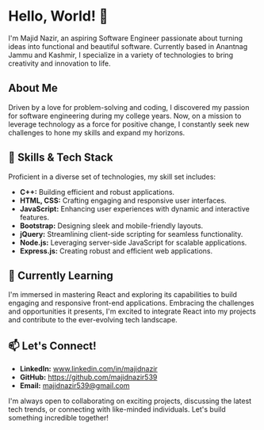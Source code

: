 # Hello, World! 👋

I'm Majid Nazir, an aspiring Software Engineer passionate about turning ideas into functional and beautiful software. Currently based in Anantnag Jammu and Kashmir, I specialize in a variety of technologies to bring creativity and innovation to life.

## About Me
Driven by a love for problem-solving and coding, I discovered my passion for software engineering during my college years. Now, on a mission to leverage technology as a force for positive change, I constantly seek new challenges to hone my skills and expand my horizons.

## 🚀 Skills & Tech Stack
Proficient in a diverse set of technologies, my skill set includes:

- **C++:** Building efficient and robust applications.
- **HTML, CSS:** Crafting engaging and responsive user interfaces.
- **JavaScript:** Enhancing user experiences with dynamic and interactive features.
- **Bootstrap:** Designing sleek and mobile-friendly layouts.
- **jQuery:** Streamlining client-side scripting for seamless functionality.
- **Node.js:** Leveraging server-side JavaScript for scalable applications.
- **Express.js:** Creating robust and efficient web applications.

## 🌱 Currently Learning
I'm immersed in mastering React and exploring its capabilities to build engaging and responsive front-end applications. Embracing the challenges and opportunities it presents, I'm excited to integrate React into my projects and contribute to the ever-evolving tech landscape.

## 📫 Let's Connect!
- **LinkedIn:** www.linkedin.com/in/majidnazir
- **GitHub:** https://github.com/majidnazir539
- **Email:** majidnazir539@gmail.com

I'm always open to collaborating on exciting projects, discussing the latest tech trends, or connecting with like-minded individuals. Let's build something incredible together!

